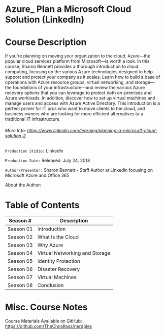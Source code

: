 # Azure_ Plan a Microsoft Cloud Solution (LinkedIn)

# Course Description
If you're planning on moving your organization to the cloud, Azure—the popular cloud services platform from Microsoft—is worth a look. In this course, Sharon Bennett provides a thorough introduction to cloud computing, focusing on the various Azure technologies designed to help support and protect your company as it scales. Learn how to build a base of operations with Azure resource groups, virtual networking, and storage—the foundations of your infrastructure—and review the various Azure recovery options that you can leverage to protect both on-premises and Azure workloads. In addition, discover how to set up virtual machines and manage users and access with Azure Active Directory. This introduction is a perfect primer for IT pros who want to move clients to the cloud, and business owners who are looking for more efficient alternatives to a traditional IT infrastructure.

###### More Info:  https://www.linkedin.com/learning/planning-a-microsoft-cloud-solution-2

`Production Stidio:` LinkedIn

`Production Date:` Released: July 24, 2018

`Author/Presenter:` Sharon Bennett - Staff Author at LinkedIn focusing on Microsoft Azure and Office 365

About the Author:

# Table of Contents

| Season # | Description |
| -------- | ----------- |
| Season 01 | Introduction |                   
| Season 02 | What Is the Cloud |              
| Season 03 | Why Azure |           
| Season 04 | Virtual Networking and Storage | 
| Season 05 | Identity Protection | 
| Season 06 | Disaster Recovery |         
| Season 07 | Virtual Machines |           
| Season 08 | Conclusion | 

# Misc. Course Notes

Course Materials Available on GitHub: https://github.com/TheChrisRoss/nerdplex